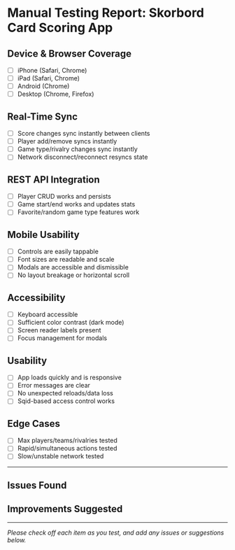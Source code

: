 # Manual Testing Report: Skorbord Card Scoring App

## Device & Browser Coverage

- [ ] iPhone (Safari, Chrome)
- [ ] iPad (Safari, Chrome)
- [ ] Android (Chrome)
- [ ] Desktop (Chrome, Firefox)

## Real-Time Sync

- [ ] Score changes sync instantly between clients
- [ ] Player add/remove syncs instantly
- [ ] Game type/rivalry changes sync instantly
- [ ] Network disconnect/reconnect resyncs state

## REST API Integration

- [ ] Player CRUD works and persists
- [ ] Game start/end works and updates stats
- [ ] Favorite/random game type features work

## Mobile Usability

- [ ] Controls are easily tappable
- [ ] Font sizes are readable and scale
- [ ] Modals are accessible and dismissible
- [ ] No layout breakage or horizontal scroll

## Accessibility

- [ ] Keyboard accessible
- [ ] Sufficient color contrast (dark mode)
- [ ] Screen reader labels present
- [ ] Focus management for modals

## Usability

- [ ] App loads quickly and is responsive
- [ ] Error messages are clear
- [ ] No unexpected reloads/data loss
- [ ] Sqid-based access control works

## Edge Cases

- [ ] Max players/teams/rivalries tested
- [ ] Rapid/simultaneous actions tested
- [ ] Slow/unstable network tested

---

## Issues Found

## Improvements Suggested

---

*Please check off each item as you test, and add any issues or suggestions below.*
